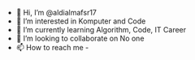 - 👋 Hi, I’m @aldialmafsr17
- 👀 I’m interested in Komputer and Code
- 🌱 I’m currently learning Algorithm, Code, IT Career
- 💞️ I’m looking to collaborate on No one
- 📫 How to reach me -

<!---
aldialmafsr17/aldialmafsr17 is a ✨ special ✨ repository because its `README.md` (this file) appears on your GitHub profile.
You can click the Preview link to take a look at your changes.
--->
